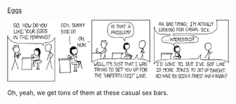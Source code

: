 [Eggs](https://xkcd.com/328)

![Eggs](./random_comic.png)

Oh, yeah, we get tons of them at these casual sex bars.


